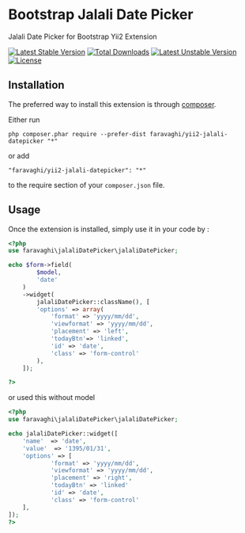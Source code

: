 Bootstrap Jalali Date Picker
========================
Jalali Date Picker for Bootstrap Yii2 Extension

[![Latest Stable Version](https://poser.pugx.org/faravaghi/yii2-jalali-datepicker/v/stable)](https://packagist.org/packages/faravaghi/yii2-jalali-datepicker) [![Total Downloads](https://poser.pugx.org/faravaghi/yii2-jalali-datepicker/downloads)](https://packagist.org/packages/faravaghi/yii2-jalali-datepicker) [![Latest Unstable Version](https://poser.pugx.org/faravaghi/yii2-jalali-datepicker/v/unstable)](https://packagist.org/packages/faravaghi/yii2-jalali-datepicker) [![License](https://poser.pugx.org/faravaghi/yii2-jalali-datepicker/license)](https://packagist.org/packages/faravaghi/yii2-jalali-datepicker)

Installation
------------

The preferred way to install this extension is through [composer](http://getcomposer.org/download/).

Either run

```
php composer.phar require --prefer-dist faravaghi/yii2-jalali-datepicker "*"
```

or add

```
"faravaghi/yii2-jalali-datepicker": "*"
```

to the require section of your `composer.json` file.


Usage
-----

Once the extension is installed, simply use it in your code by  :

```php
<?php 
use faravaghi\jalaliDatePicker\jalaliDatePicker;

echo $form->field(
		$model, 
		'date'
	)
	->widget(
		jalaliDatePicker::className(), [
		'options' => array(
			'format' => 'yyyy/mm/dd',
			'viewformat' => 'yyyy/mm/dd',
			'placement' => 'left',
			'todayBtn'=> 'linked',
			'id' => 'date',
			'class'	=> 'form-control'
		),
	]);

?>
```
or used this without model

```php
<?php
use faravaghi\jalaliDatePicker\jalaliDatePicker;

echo jalaliDatePicker::widget([
    'name'  => 'date',
    'value'  => '1395/01/31',
	'options' => [
			'format' => 'yyyy/mm/dd',
			'viewformat' => 'yyyy/mm/dd',
			'placement' => 'right',
			'todayBtn' => 'linked' 
			'id' => 'date',
			'class' => 'form-control' 
	],
]);
?>
```
